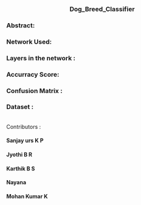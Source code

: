 <h3 align="center"> Dog_Breed_Classifier </h3>

<h3>Abstract: </h3>


<h3>Network Used: </h3>




<h3>Layers in the network : </h3>



<h3>Accurracy Score: </h3>


<h3>Confusion Matrix : </h3>



<h3>Dataset : </h3>

</br>
</h3>Contributors : </h3>
  <h4>Sanjay urs K P</h4>
  <h4>Jyothi B R</h4>
  <h4>Karthik B S</h4>
  <h4>Nayana</h4>
  <h4>Mohan Kumar K</h4>
  
